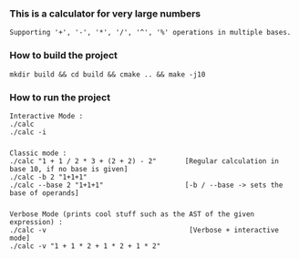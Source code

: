 ### This is a calculator for very large numbers

    Supporting '+', '-', '*', '/', '^', '%' operations in multiple bases.
 
### How to build the project

    mkdir build && cd build && cmake .. && make -j10
    
### How to run the project

    Interactive Mode :
    ./calc
    ./calc -i
    
###

    Classic mode :
    ./calc "1 + 1 / 2 * 3 + (2 + 2) - 2"       [Regular calculation in base 10, if no base is given]
    ./calc -b 2 "1+1+1"
    ./calc --base 2 "1+1+1"                    [-b / --base -> sets the base of operands]
    
###
    
    Verbose Mode (prints cool stuff such as the AST of the given expression) :
    ./calc -v                                   [Verbose + interactive mode]
    ./calc -v "1 + 1 * 2 + 1 * 2 + 1 * 2"
